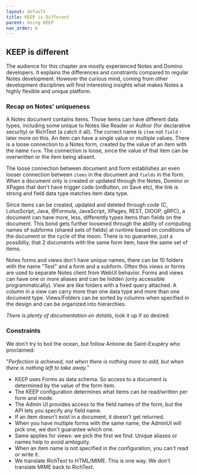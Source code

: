 ```yaml
---
layout: default
title: KEEP is Different
parent: Using KEEP
nav_order: 6
---
```


## KEEP is different

The audience for this chapter are mostly experienced Notes and Domino developers. It explains the differences and constraints compared to regular Notes development. However the curious mind, coming from other development disciplines will find interesting insights what makes Notes a highly flexible and unique platform.

### Recap on Notes' uniqueness

A Notes document contains items. Those items can have different data types, including some unique to Notes like Reader or Author (for declarative security) or RichText (a catch it all). The correct name is `item` not `field` - later more on this. An item can have a single value or multiple values. There is a loose connection to a Notes form, created by the value of an item with the name `form`. The connection is loose, since the value of that item can be overwritten or the item being absent.

The loose connection between document and form establishes an even looser connection between `items` in the document and `fields` in the form. When a document only is created or updated through the Notes, Domino or XPages that don't have trigger code (onButton, on Save etc), the link is strong and field data type matches item data type.

Since items can be created, updated and deleted through code (C, LotusScript, Java, @Formula, JavaScript, XPages, REST, DIOOP, gRPC), a document can have more, less, differently types items than fields on the document. This bond gets further loosened through the ability of computing names of subforms (shared sets of fields) at runtime based on conditions of the document or the cycle of the moon. There is no guarantee, just a possibiliy, that 2 documents with the same form item, have the same set of items.

Notes forms and views don't have unique names, there can be 10 folders with the name "Test" and a form and a subform. Often this views or forms are used to separate Notes client from WebUI behavior. Forms and views can have one or more aliases and can be hidden (only accessible programmatically). View are like folders with a fixed query attached. A column in a view can carry more than one data type and more than one document type. Views/Folders can be sorted by columns when specified in the design and can be organized into hierarchies.

_There is plenty of documentation on details_, look it up if so desired.

### Constraints

We don't try to boil the ocean, but follow Antoine de Saint-Exupéry who proclaimed:

"_Perfection is achieved, not when there is nothing more to add, but when there is nothing left to take away._"

- KEEP uses Forms as data schema. So access to a document is determined by the value of the form item.
- The KEEP configuration determines what items can be read/written per form and mode.
- The Admin UI provides access to the field names of the form, but the API lets you specify any field name.
- If an item doesn't exist in a document, it doesn't get returned.
- When you have multiple forms with the same name, the AdminUI will pick one, we don't guarantee which one.
- Same applies for views: we pick the first we find. Unique aliases or names help to avoid ambiguity.
- When an item name is not specified in the configuration, you can't read or write it.
- We translate RichText to HTML/MIME. This is one way. We don't translate MIME back to RichText. 
